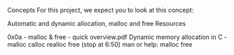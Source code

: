 Concepts
For this project, we expect you to look at this concept:

Automatic and dynamic allocation, malloc and free
Resources

0x0a - malloc & free - quick overview.pdf
Dynamic memory allocation in C - malloc calloc realloc free (stop at 6:50)
man or help:
malloc
free
